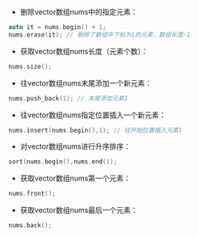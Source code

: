 - 删除vector数组nums中的指定元素：
```c++
auto it = nums.begin() + 1;
nums.erase(it); // 删除了数组中下标为1的元素，数组长度-1
```

- 获取vector数组nums长度（元素个数）：
```c++
nums.size();
```

- 往vector数组nums末尾添加一个新元素：
```c++
nums.push_back(1); // 末尾添加元素1
```

- 往vector数组nums指定位置插入一个新元素：
```c++
nums.insert(nums.begin(),1); // 往开始位置插入元素1
```

- 对vector数组nums进行升序排序：
```c++
sort(nums.begin(),nums.end());
```

- 获取vector数组nums第一个元素：
```c++
nums.front();
```

- 获取vector数组nums最后一个元素：
```c++
nums.back();
```
